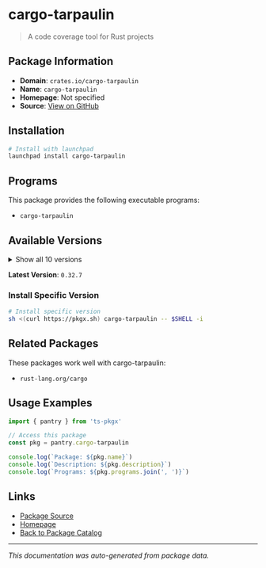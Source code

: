 # cargo-tarpaulin

> A code coverage tool for Rust projects

## Package Information

- **Domain**: `crates.io/cargo-tarpaulin`
- **Name**: `cargo-tarpaulin`
- **Homepage**: Not specified
- **Source**: [View on GitHub](https://github.com/pkgxdev/pantry/tree/main/projects/crates.io/cargo-tarpaulin/package.yml)

## Installation

```bash
# Install with launchpad
launchpad install cargo-tarpaulin
```

## Programs

This package provides the following executable programs:

- `cargo-tarpaulin`

## Available Versions

<details>
<summary>Show all 10 versions</summary>

- `0.32.7`, `0.32.6`, `0.32.5`, `0.32.4`, `0.32.3`
- `0.32.2`, `0.32.1`, `0.32.0`, `0.31.5`, `0.31.4`

</details>

**Latest Version**: `0.32.7`

### Install Specific Version

```bash
# Install specific version
sh <(curl https://pkgx.sh) cargo-tarpaulin -- $SHELL -i
```

## Related Packages

These packages work well with cargo-tarpaulin:

- `rust-lang.org/cargo`

## Usage Examples

```typescript
import { pantry } from 'ts-pkgx'

// Access this package
const pkg = pantry.cargo-tarpaulin

console.log(`Package: ${pkg.name}`)
console.log(`Description: ${pkg.description}`)
console.log(`Programs: ${pkg.programs.join(', ')}`)
```

## Links

- [Package Source](https://github.com/pkgxdev/pantry/tree/main/projects/crates.io/cargo-tarpaulin/package.yml)
- [Homepage](#)
- [Back to Package Catalog](../../../package-catalog.md)

---

*This documentation was auto-generated from package data.*
